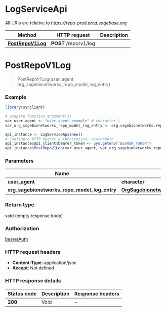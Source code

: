 # LogServiceApi

All URIs are relative to *https://repo-prod.prod.sagebase.org*

Method | HTTP request | Description
------------- | ------------- | -------------
[**PostRepoV1Log**](LogServiceApi.md#PostRepoV1Log) | **POST** /repo/v1/log | 


# **PostRepoV1Log**
> PostRepoV1Log(user_agent, org_sagebionetworks_repo_model_log_entry)



### Example
```R
library(synclient)

# prepare function argument(s)
var_user_agent <- "user_agent_example" # character | 
var_org_sagebionetworks_repo_model_log_entry <- org.sagebionetworks.repo.model.LogEntry$new("label_example", "message_example", "stacktrace_example") # OrgSagebionetworksRepoModelLogEntry | 

api_instance <- LogServiceApi$new()
# Configure HTTP bearer authorization: bearerAuth
api_instance$api_client$bearer_token <- Sys.getenv("BEARER_TOKEN")
api_instance$PostRepoV1Log(var_user_agent, var_org_sagebionetworks_repo_model_log_entry)
```

### Parameters

Name | Type | Description  | Notes
------------- | ------------- | ------------- | -------------
 **user_agent** | **character**|  | 
 **org_sagebionetworks_repo_model_log_entry** | [**OrgSagebionetworksRepoModelLogEntry**](OrgSagebionetworksRepoModelLogEntry.md)|  | 

### Return type

void (empty response body)

### Authorization

[bearerAuth](../README.md#bearerAuth)

### HTTP request headers

 - **Content-Type**: application/json
 - **Accept**: Not defined

### HTTP response details
| Status code | Description | Response headers |
|-------------|-------------|------------------|
| **200** | Void |  -  |


